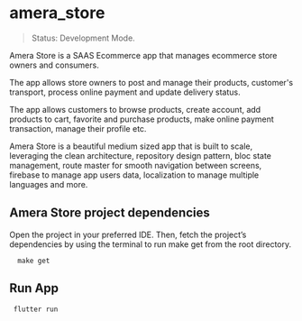
# amera_store

> Status: Development Mode.

Amera Store is a SAAS Ecommerce app that manages ecommerce store owners and consumers.

The app allows store owners to post and manage their products, customer's transport, process online payment and
update delivery status. 

The app allows customers to browse products, create account, add products to cart, favorite and purchase products, 
make online payment transaction, manage their profile etc.

Amera Store is a beautiful medium sized app that is built to scale, leveraging the clean architecture, 
repository design pattern, bloc state management, route master for smooth navigation between screens, 
firebase to manage app users data, localization to manage multiple languages and more.


## Amera Store project dependencies

Open the project in your preferred IDE. Then, fetch the project’s dependencies by using the terminal to
run make get from the root directory.
```
  make get 
```

## Run App
```
 flutter run
```